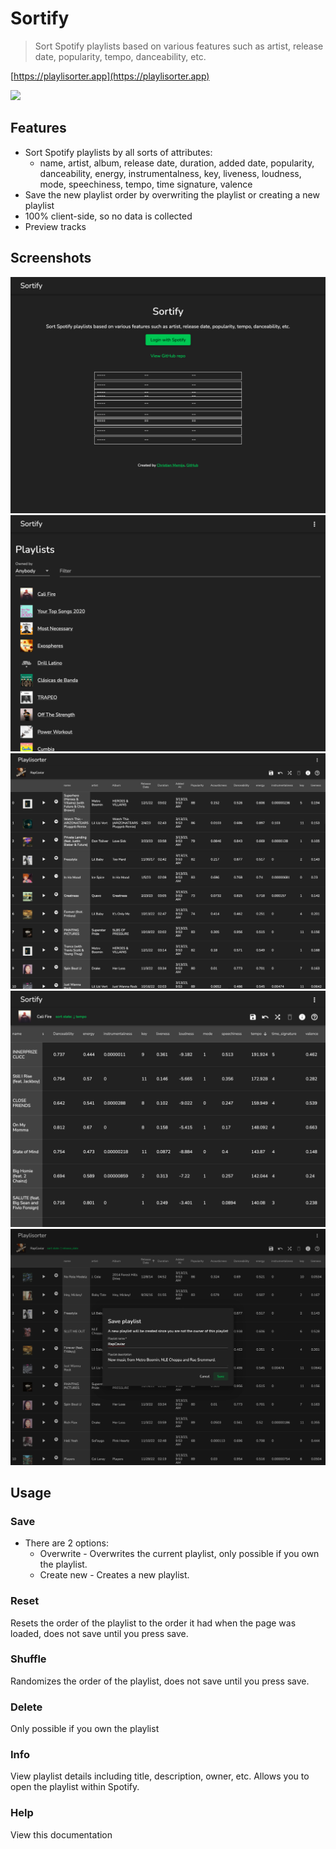 # Sortify

> Sort Spotify playlists based on various features such as artist, release date, popularity, tempo, danceability, etc.

[https://playlisorter.app](https://playlisorter.app)

<a href="https://www.producthunt.com/posts/sortify-2?utm_source=badge-featured&utm_medium=badge&utm_souce=badge-sortify-2" target="_blank">
  <img src="https://api.producthunt.com/widgets/embed-image/v1/featured.svg?post_id=281330&theme=light" style="width: 33%;" />
</a>

## Features

- Sort Spotify playlists by all sorts of attributes:
  - name, artist, album, release date, duration, added date, popularity, danceability, energy, instrumentalness, key, liveness, loudness, mode, speechiness, tempo, time signature, valence
- Save the new playlist order by overwriting the playlist or creating a new playlist
- 100% client-side, so no data is collected
- Preview tracks

## Screenshots

![](./docs/images/login.png)
![](./docs/images/playlist_list.png)
![](./docs/images/playlist.png)
![](./docs/images/tempo.png)
![](./docs/images/save.png)

## Usage

### Save

- There are 2 options:
  - Overwrite - Overwrites the current playlist, only possible if you own the playlist.
  - Create new - Creates a new playlist.

### Reset

Resets the order of the playlist to the order it had when the page was loaded, does not save until you press save.

### Shuffle

Randomizes the order of the playlist, does not save until you press save.

### Delete

Only possible if you own the playlist

### Info

View playlist details including title, description, owner, etc. Allows you to open the playlist within Spotify.

### Help

View this documentation
